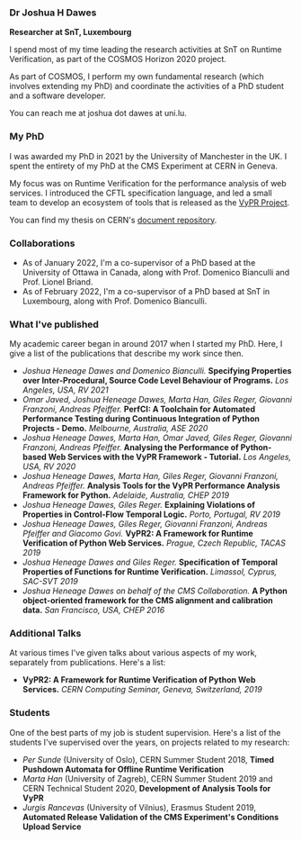 ### Dr Joshua H Dawes

**Researcher at SnT, Luxembourg**

I spend most of my time leading the research activities at SnT on Runtime Verification, as part of the COSMOS Horizon 2020 project.

As part of COSMOS, I perform my own fundamental research (which involves extending my PhD) and coordinate the activities of a PhD student and a software developer.

You can reach me at joshua dot dawes at uni.lu.

### My PhD

I was awarded my PhD in 2021 by the University of Manchester in the UK.  I spent the entirety of my PhD at the CMS Experiment at CERN in Geneva.

My focus was on Runtime Verification for the performance analysis of web services.  I introduced the CFTL specification language, and led a small team to develop an ecosystem of tools that is released as the [VyPR Project](http://pyvypr.github.io/home/).

You can find my thesis on CERN's [document repository](https://cds.cern.ch/record/2766727?ln=en).

### Collaborations

* As of January 2022, I'm a co-supervisor of a PhD based at the University of Ottawa in Canada, along with Prof. Domenico Bianculli and Prof. Lionel Briand.
* As of February 2022, I'm a co-supervisor of a PhD based at SnT in Luxembourg, along with Prof. Domenico Bianculli.

### What I've published

My academic career began in around 2017 when I started my PhD.  Here, I give a list of the publications that describe my work since then.

* *Joshua Heneage Dawes and Domenico Bianculli.* **Specifying Properties over Inter-Procedural, Source Code Level Behaviour of Programs.** *Los Angeles, USA, RV 2021*
* *Omar Javed, Joshua Heneage Dawes, Marta Han, Giles Reger, Giovanni Franzoni, Andreas Pfeiffer.* **PerfCI: A Toolchain for Automated Performance Testing during Continuous Integration of Python Projects - Demo.** *Melbourne, Australia, ASE 2020*
* *Joshua Heneage Dawes, Marta Han, Omar Javed, Giles Reger, Giovanni Franzoni, Andreas Pfeiffer.* **Analysing the Performance of Python-based Web Services with the VyPR Framework - Tutorial.** *Los Angeles, USA, RV 2020*
* *Joshua Heneage Dawes, Marta Han, Giles Reger, Giovanni Franzoni, Andreas Pfeiffer.* **Analysis Tools for the VyPR Performance Analysis Framework for Python.** *Adelaide, Australia, CHEP 2019*
* *Joshua Heneage Dawes, Giles Reger.* **Explaining Violations of Properties in Control-Flow Temporal Logic.** *Porto, Portugal, RV 2019*
* *Joshua Heneage Dawes, Giles Reger, Giovanni Franzoni, Andreas Pfeiffer and Giacomo Govi.* **VyPR2: A Framework for Runtime Verification of Python Web Services.** *Prague, Czech Republic, TACAS 2019*
* *Joshua Heneage Dawes and Giles Reger.* **Specification of Temporal Properties of Functions for Runtime Verification.** *Limassol, Cyprus, SAC-SVT 2019*
* *Joshua Heneage Dawes on behalf of the CMS Collaboration.* **A Python object-oriented framework for the CMS alignment and calibration data.** *San Francisco, USA, CHEP 2016*

### Additional Talks

At various times I've given talks about various aspects of my work, separately from publications.  Here's a list:
* **VyPR2: A Framework for Runtime Verification of Python Web Services.** *CERN Computing Seminar, Geneva, Switzerland, 2019*

### Students

One of the best parts of my job is student supervision.  Here's a list of the students I've supervised over the years, on projects related to my research:
* *Per Sunde* (University of Oslo), CERN Summer Student 2018, **Timed Pushdown Automata for Offline Runtime Verification**
* *Marta Han* (University of Zagreb), CERN Summer Student 2019 and CERN Technical Student 2020, **Development of Analysis Tools for VyPR**
* *Jurgis Rancevas* (University of Vilnius), Erasmus Student 2019, **Automated Release Validation of the CMS Experiment's Conditions Upload Service**

